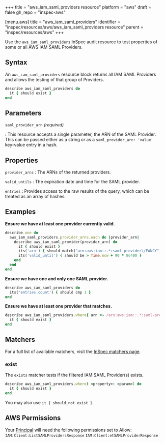 +++
title = "aws_iam_saml_providers resource"
platform = "aws"
draft = false
gh_repo = "inspec-aws"

[menu.aws]
title = "aws_iam_saml_providers"
identifier = "inspec/resources/aws/aws_iam_saml_providers resource"
parent = "inspec/resources/aws"
+++

Use the `aws_iam_saml_providers` InSpec audit resource to test properties of some or all AWS IAM SAML Providers.

## Syntax

An `aws_iam_saml_providers` resource block returns all IAM SAML Providers and allows the testing of that group of Providers.

```ruby
describe aws_iam_saml_providers do
  it { should exist }
end
```

## Parameters

`saml_provider_arn` _(required)_

: This resource accepts a single parameter, the ARN of the SAML Provider.
  This can be passed either as a string or as a `saml_provider_arn: 'value'` key-value entry in a hash.

## Properties

`provider_arns`
: The ARNs of the returned providers.

`valid_untils`
: The expiration date and time for the SAML provider.

`entries`
: Provides access to the raw results of the query, which can be treated as an array of hashes.

## Examples

**Ensure we have at least one provider currently valid.**

```ruby
describe.one do
  aws_iam_saml_providers.provider_arns.each do |provider_arn|
    describe aws_iam_saml_provider(provider_arn) do
      it { should exist }
      its('arn') { should match("arn:aws:iam::.*:saml-provider\/FANCY") }
      its('valid_until') { should be > Time.now + 90 * 86400 }
    end
  end
end
```

**Ensure we have one and only one SAML provider.**

```ruby
describe aws_iam_saml_providers do
  its('entries.count') { should cmp 1 }
end
```

**Ensure we have at least one provider that matches.**

```ruby
describe aws_iam_saml_providers.where{ arn =~ /arn:aws:iam::.*:saml-provider\/FANCY/ } do
  it { should exist }
end
```

## Matchers

For a full list of available matchers, visit the [InSpec matchers page](https://www.inspec.io/docs/reference/matchers/).

### exist

The `exists` matcher tests if the filtered IAM SAML Provider(s) exists.

```ruby
describe aws_iam_saml_providers.where( <property>: <param>) do
  it { should exist }
end
```

You may also use `it { should_not exist }`.

## AWS Permissions

Your [Principal](https://docs.aws.amazon.com/IAM/latest/UserGuide/intro-structure.html#intro-structure-principal) will need the following permissions set to Allow:
`IAM:Client:ListSAMLProvidersResponse`
`IAM:Client:etSAMLProviderResponse`
